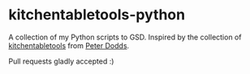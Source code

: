 # kitchentabletools-python

A collection of my Python scripts to GSD. Inspired by the collection of [kitchentabletools](https://github.com/petersheridandodds/kitchentabletools) from [Peter Dodds](http://www.uvm.edu/pdodds/).

Pull requests gladly accepted :)
